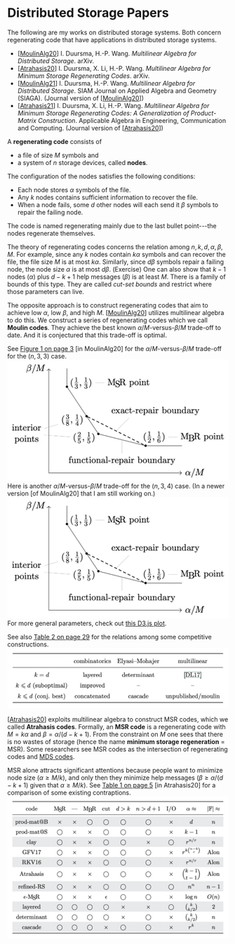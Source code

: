 
# Distributed Storage Papers

The following are my works on distributed storage systems.
Both concern regenerating code
that have applications in distributed storage systems.

* [[MoulinAlg20]]
  I. Duursma, H.-P. Wang.
  *Multilinear Algebra for Distributed Storage*.
  arXiv.
* [[Atrahasis20]]
  I. Duursma, X. Li, H.-P. Wang.
  *Multilinear Algebra for Minimum Storage Regenerating Codes*.
  arXiv.
* [[MoulinAlg21]]
  I. Duursma, H.-P. Wang.
  *Multilinear Algebra for Distributed Storage*.
  SIAM Journal on Applied Algebra and Geometry (SIAGA).
  (Journal version of [[MoulinAlg20]])
* [[Atrahasis21]]
  I. Duursma, X. Li, H.-P. Wang.
  *Multilinear Algebra for Minimum Storage Regenerating Codes:
   A Generalization of Product-Matrix Construction*.
  Applicable Algebra in Engineering, Communication and Computing.
  (Journal version of [[Atrahasis20]])

A **regenerating code** consists of

* a file of size $M$ symbols and
* a system of $n$ storage devices, called **nodes**.

The configuration of the nodes satisfies the following conditions:

* Each node stores $\alpha$ symbols of the file.
* Any $k$ nodes contains sufficient information to recover the file.
* When a node fails, some $d$ other nodes will each
  send it $\beta$ symbols to repair the failing node.

The code is named regenerating mainly due to
the last bullet point---the nodes regenerate themselves.

The theory of regenerating codes concerns
the relation among $n, k, d, \alpha, \beta, M$.
For example, since any $k$ nodes contain $k\alpha$ symbols
and can recover the file, the file size $M$ is at most $k\alpha$.
Similarly, since $d\beta$ symbols repair a failing node,
the node size $\alpha$ is at most $d\beta$.
(Exercise)
One can also show that $k - 1$ nodes ($\alpha$)
plus $d - k + 1$ help messages ($\beta$) is at least $M$.
There is a family of bounds of this type.
They are called *cut-set bounds* and restrict where those parameters can live.

The opposite approach is to construct regenerating codes
that aim to achieve low $\alpha$, low $\beta$, and high $M$.
[[MoulinAlg20]] utilizes multilinear algebra to do this.
We construct a series of regenerating codes which we call **Moulin codes**.
They achieve the best known $\alpha/M$-versus-$\beta/M$ trade-off to date.
And it is conjectured that this trade-off is optimal.

See
[Figure 1 on page 3](https://arxiv.org/pdf/2006.08911v1.pdf#page=3)
[in MoulinAlg20] for the $\alpha/M$-versus-$\beta/M$
trade-off for the $(n, 3, 3)$ case.
![The trade-off of (n, 3, 4) regenerating codes](n33alphbetaM.png)
Here is another $\alpha/M$-versus-$\beta/M$ trade-off for the $(n, 3, 4)$ case.
(In a newer version [of MoulinAlg20] that I am still working on.)
![The trade-off of (n, 3, 4) regenerating codes](n33alphbetaM.png)
For more general parameters, check out [this D3.js plot](homogeneous.html).

See also
[Table 2 on page 29](https://arxiv.org/pdf/2006.08911v1.pdf#page=29)
for the relations among some competitive constructions.
![Comparison among several ERRC codes that aim for interior points](interiorERRC.png)

[[Atrahasis20]] exploits multilinear algebra to construct MSR codes,
which we called **Atrahasis codes**.
Formally, an **MSR code** is a regenerating code
with $M = k\alpha$ and $\beta = \alpha/(d - k + 1)$.
From the constraint on $M$ one sees that there is no wastes of storage
(hence the name **minimum storage regeneration** = MSR).
Some researchers see MSR codes as the intersection of regenerating codes
and [MDS codes](https://en.wikipedia.org/wiki/Singleton_bound#MDS_codes).

MSR alone attracts significant attentions because people want to minimize
node size ($\alpha \geq M/k$), and only then they minimize help messages
($\beta \geq \alpha/(d - k + 1)$ given that $\alpha \geq M/k$).
See
[Table 1 on page 5](https://arxiv.org/pdf/2006.16998v1.pdf#page=5)
[in Atrahasis20] for a comparison of some existing contraptions.
![The alpha--F_q trade-off of some well-known MSR codes](MSRalphaFq.png)

[MoulinAlg20]: https://arxiv.org/abs/2006.08911
[Atrahasis20]: https://arxiv.org/abs/2006.16998
[MoulinAlg21]: https://doi.org/10.1137/20M1346742
[Atrahasis21]: https://doi.org/10.1007/s00200-021-00526-3
